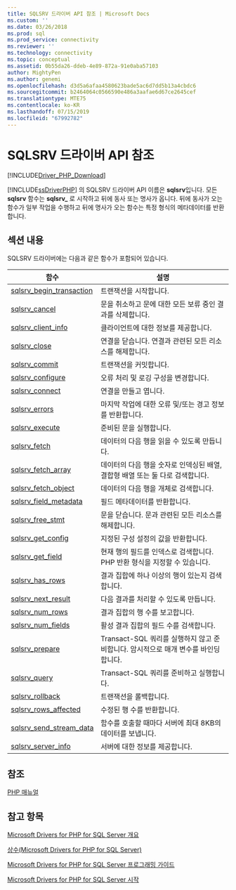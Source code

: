 ```yaml
---
title: SQLSRV 드라이버 API 참조 | Microsoft Docs
ms.custom: ''
ms.date: 03/26/2018
ms.prod: sql
ms.prod_service: connectivity
ms.reviewer: ''
ms.technology: connectivity
ms.topic: conceptual
ms.assetid: 0b55da26-ddeb-4e89-872a-91e0aba57103
author: MightyPen
ms.author: genemi
ms.openlocfilehash: d3d5a6afaa4580623bade5ac6d7dd5b13a4cbdc6
ms.sourcegitcommit: b2464064c0566590e486a3aafae6d67ce2645cef
ms.translationtype: MTE75
ms.contentlocale: ko-KR
ms.lasthandoff: 07/15/2019
ms.locfileid: "67992782"
---
```

# <a name="sqlsrv-driver-api-reference"></a>SQLSRV 드라이버 API 참조
[!INCLUDE[Driver_PHP_Download](../../includes/driver_php_download.md)]

[!INCLUDE[ssDriverPHP](../../includes/ssdriverphp_md.md)] 의 SQLSRV 드라이버 API 이름은 **sqlsrv**입니다. 모든 **sqlsrv** 함수는 **sqlsrv_** 로 시작하고 뒤에 동사 또는 명사가 옵니다. 뒤에 동사가 오는 함수가 일부 작업을 수행하고 뒤에 명사가 오는 함수는 특정 형식의 메타데이터를 반환합니다.  
  
## <a name="in-this-section"></a>섹션 내용  
SQLSRV 드라이버에는 다음과 같은 함수가 포함되어 있습니다.  
  
|함수|설명|  
|------------|---------------|  
|[sqlsrv_begin_transaction](../../connect/php/sqlsrv-begin-transaction.md)|트랜잭션을 시작합니다.|  
|[sqlsrv_cancel](../../connect/php/sqlsrv-cancel.md)|문을 취소하고 문에 대한 모든 보류 중인 결과를 삭제합니다.|  
|[sqlsrv_client_info](../../connect/php/sqlsrv-client-info.md)|클라이언트에 대한 정보를 제공합니다.|  
|[sqlsrv_close](../../connect/php/sqlsrv-close.md)|연결을 닫습니다. 연결과 관련된 모든 리소스를 해제합니다.|  
|[sqlsrv_commit](../../connect/php/sqlsrv-commit.md)|트랜잭션을 커밋합니다.|  
|[sqlsrv_configure](../../connect/php/sqlsrv-configure.md)|오류 처리 및 로깅 구성을 변경합니다.|  
|[sqlsrv_connect](../../connect/php/sqlsrv-connect.md)|연결을 만들고 엽니다.|  
|[sqlsrv_errors](../../connect/php/sqlsrv-errors.md)|마지막 작업에 대한 오류 및/또는 경고 정보를 반환합니다.|  
|[sqlsrv_execute](../../connect/php/sqlsrv-execute.md)|준비된 문을 실행합니다.|  
|[sqlsrv_fetch](../../connect/php/sqlsrv-fetch.md)|데이터의 다음 행을 읽을 수 있도록 만듭니다.|  
|[sqlsrv_fetch_array](../../connect/php/sqlsrv-fetch-array.md)|데이터의 다음 행을 숫자로 인덱싱된 배열, 결합형 배열 또는 둘 다로 검색합니다.|  
|[sqlsrv_fetch_object](../../connect/php/sqlsrv-fetch-object.md)|데이터의 다음 행을 개체로 검색합니다.|  
|[sqlsrv_field_metadata](../../connect/php/sqlsrv-field-metadata.md)|필드 메타데이터를 반환합니다.|  
|[sqlsrv_free_stmt](../../connect/php/sqlsrv-free-stmt.md)|문을 닫습니다. 문과 관련된 모든 리소스를 해제합니다.|  
|[sqlsrv_get_config](../../connect/php/sqlsrv-get-config.md)|지정된 구성 설정의 값을 반환합니다.|  
|[sqlsrv_get_field](../../connect/php/sqlsrv-get-field.md)|현재 행의 필드를 인덱스로 검색합니다. PHP 반환 형식을 지정할 수 있습니다.|  
|[sqlsrv_has_rows](../../connect/php/sqlsrv-has-rows.md)|결과 집합에 하나 이상의 행이 있는지 검색합니다.|  
|[sqlsrv_next_result](../../connect/php/sqlsrv-next-result.md)|다음 결과를 처리할 수 있도록 만듭니다.|  
|[sqlsrv_num_rows](../../connect/php/sqlsrv-num-rows.md)|결과 집합의 행 수를 보고합니다.|  
|[sqlsrv_num_fields](../../connect/php/sqlsrv-num-fields.md)|활성 결과 집합의 필드 수를 검색합니다.|  
|[sqlsrv_prepare](../../connect/php/sqlsrv-prepare.md)|Transact-SQL 쿼리를 실행하지 않고 준비합니다. 암시적으로 매개 변수를 바인딩합니다.|  
|[sqlsrv_query](../../connect/php/sqlsrv-query.md)|Transact-SQL 쿼리를 준비하고 실행합니다.|  
|[sqlsrv_rollback](../../connect/php/sqlsrv-rollback.md)|트랜잭션을 롤백합니다.|  
|[sqlsrv_rows_affected](../../connect/php/sqlsrv-rows-affected.md)|수정된 행 수를 반환합니다.|  
|[sqlsrv_send_stream_data](../../connect/php/sqlsrv-send-stream-data.md)|함수를 호출할 때마다 서버에 최대 8KB의 데이터를 보냅니다.|  
|[sqlsrv_server_info](../../connect/php/sqlsrv-server-info.md)|서버에 대한 정보를 제공합니다.|  
  
## <a name="reference"></a>참조  
[PHP 매뉴얼](https://php.net/manual)  
  
## <a name="see-also"></a>참고 항목  
[Microsoft Drivers for PHP for SQL Server 개요](../../connect/php/overview-of-the-php-sql-driver.md)

[상수&#40;Microsoft Drivers for PHP for SQL Server&#41;](../../connect/php/constants-microsoft-drivers-for-php-for-sql-server.md)

[Microsoft Drivers for PHP for SQL Server 프로그래밍 가이드](../../connect/php/programming-guide-for-php-sql-driver.md)

[Microsoft Drivers for PHP for SQL Server 시작](../../connect/php/getting-started-with-the-php-sql-driver.md)
  
